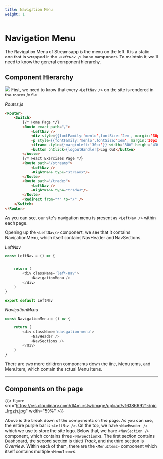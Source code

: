 ```yaml
---
title: Navigation Menu
weight: 1
---
```


# Navigation Menu

The Navigation Menu of Streamsapp is the menu on the left. It is a static one that is wrapped in the `<LeftNav />` base component. To maintain it, we'll need to know the general component hierarchy.


## Component Hierarchy
![](https://res.cloudinary.com/dl4murstw/image/upload/v1638669212/Screenshot_2021-12-05_at_8.50.09_AM_rkmvgd.png)
First, we need to know that every `<LeftNav />` on the site is rendered in the *routes.js* file.

*Routes.js*
```html {hl_lines=[4,5, 12,13, 16,17]}
<Router>
    <Switch>
        {/* Home Page */}
        <Route exact path="/">
            <LeftNav />
            <div style={{fontFamily:'menlo',fontSize:'2em', margin:'30px'}}>Dashboard feature coming soon!</div>
            <p style={{fontFamily:'menlo',fontSize:'1em', margin:'30px'}}> In the mean time, listen to some jazz while keying in your trades...</p>
            <iframe style={{marginLeft:'30px'}} width="800" height="430" src="https://www.youtube.com/embed/u-32Wr8Gxzk" title="YouTube video player" frameBorder="0" allow="accelerometer; autoplay; clipboard-write; encrypted-media; gyroscope; picture-in-picture" allowFullScreen></iframe>
            <button onClick={logoutHandler}>Log Out</button>
        </Route>
        {/* React Exercises Page */}
        <Route path="/streams">
            <LeftNav />
            <RightPane type="streams"/>
        </Route>
        <Route path="/trades">
            <LeftNav />
            <RightPane type="trades"/>
        </Route>
        <Redirect from="*" to="/" />
    </Switch>
</Router>
```

As you can see, our site's navigation menu is present as `<LeftNav />` within each page.

Opening up the `<LeftNav/>` component, we see that it contains NavigationMenu, which itself contains NavHeader and NavSections.

*LeftNav*
```javascript
const LeftNav = () => {


    return (
        <div className='left-nav'>
            <NavigationMenu />
        </div>
    )
}

export default LeftNav
```
*NavigationMenu*
```javascript
const NavigationMenu = () => {

    return (
        <div className='navigation-menu'>
            <NavHeader />
            <NavSections />
        </div>
    )
}
```
There are two more children components down the line, MenuItems, and MenuItem, which contain the actual Menu Items.




---
## Components on the page  

{{< figure src="https://res.cloudinary.com/dl4murstw/image/upload/v1638669215/pic_lrgzjh.jpg" width="50%" >}}

Above is the break down of the components on the page. As you can see, the entire purple bar is `<LeftNav />`. On the top, we have `<NavHeader />` which we use to store the site logo. Below that, we have `<NavSection />` component, which contains three `<NavSection>`s. The first section contains Dashboard, the second section is titled *Track*, and the third section is *Overview*. Within each of them, there are the `<MenuItems>` component which itself contains multiple `<MenuItem>`s.
